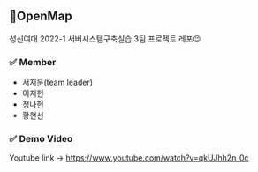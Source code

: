 ## 📍OpenMap
성신여대 2022-1 서버시스템구축실습 3팀 프로젝트 레포😉

### ✅ Member
- 서지운(team leader)
- 이지현
- 정나현
- 황현선

### ✅ Demo Video
Youtube link -> https://www.youtube.com/watch?v=qkUJhh2n_0c
